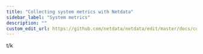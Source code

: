 ```yaml
---
title: "Collecting system metrics with Netdata"
sidebar_label: "System metrics"
description: ""
custom_edit_url: https://github.com/netdata/netdata/edit/master/docs/configure/agent.md
---
```




t/k
